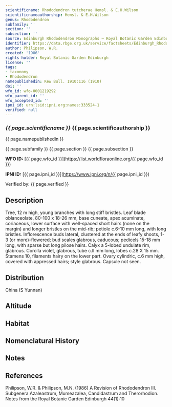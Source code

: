 ```yaml
---
scientificname: Rhododendron tutcherae Hemsl. & E.H.Wilson
scientificnameauthorship: Hemsl. & E.H.Wilson
genus: Rhododendron
subfamily: ''
section: ''
subsection: ''
source: Edinburgh Rhododendron Monographs – Royal Botanic Garden Edinburgh
identifier: https://data.rbge.org.uk/service/factsheets/Edinburgh_Rhododendron_Monographs.xhtml
author: Philipson, W.R.
created: '1986'
rights holder: Royal Botanic Garden Edinburgh
license: ''
tags:
- taxonomy
- Rhododendron
namepublishedin: Kew Bull. 1910:116 (1910)
doi: ''
wfo_id: wfo-0001219292
wfo_parent_id: ''
wfo_accepted_id: ''
ipni_id: urn:lsid:ipni.org:names:333524-1
verified: null
---
```

### _{{ page.scientificname }}_ {{ page.scientificauthorship }}
 {{ page.namepublishedin }}

{{ page.subfamily }} {{ page.section }} {{ page.subsection }}

**WFO ID:** [{{ page.wfo_id }}](https://list.worldfloraonline.org/{{ page.wfo_id }})

**IPNI ID:** [{{ page.ipni_id }}](https://www.ipni.org/n/{{ page.ipni_id }})

Verified by: {{ page.verified }}



## Description
Tree, 12 m high, young branches with long stiff bristles. Leaf blade oblanceolate, 80-100 x 18-26 mm, base cuneate, apex acuminate, coriaceous, lower surface with well-spaced short hairs (none on the margin) and longer bristles on the mid-rib; petiole c.6-10 mm long, with long bristles. Inflorescence buds lateral, clustered at the ends of leafy shoots, 1-3 (or more)-flowered; bud scales glabrous, caducous; pedicels 15-18 mm long, with sparse but long pilose hairs. Calyx a 5-lobed undulate rim, glabrous. Corolla violet, glabrous, tube c.ll mm long, lobes c.28 X 15 mm. Stamens 10, filaments hairy on the lower part. Ovary cylindric, c.6 mm high, covered with appressed hairs; style glabrous. Capsule not seen.

## Distribution
China (S Yunnan)

## Altitude


## Habitat


## Nomenclatural History

                       
## Notes


## References

Philipson, W.R. & Philipson, M.N. (1986) A Revision of Rhododendron III. Subgenera Azaleastrum, Mumeazalea, Candidastrum and Therorhodion. Notes from the Royal Botanic Garden Edinburgh 44(1):10
